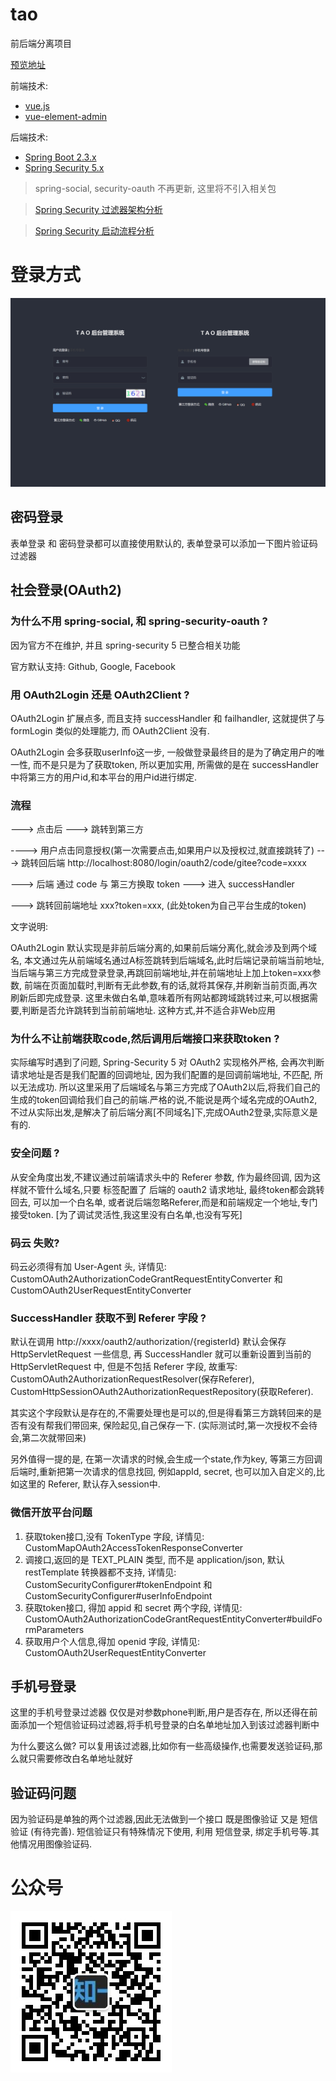# tao

前后端分离项目

[预览地址](https://tao.flizi.cn)

前端技术:

- [vue.js](https://github.com/vuejs/vue)
- [vue-element-admin](https://github.com/PanJiaChen/vue-element-admin)

后端技术:

- [Spring Boot 2.3.x](https://github.com/spring-projects/spring-boot)
- [Spring Security 5.x](https://github.com/spring-projects/spring-security) 


> spring-social, security-oauth 不再更新, 这里将不引入相关包

> [Spring Security 过滤器架构分析](https://github.com/taoroot/tao/blob/master/document/SpringSecurity%E8%BF%87%E6%BB%A4%E5%99%A8%E6%9E%B6%E6%9E%84.md)

> [Spring Security 启动流程分析](https://github.com/taoroot/tao/blob/master/document/SpringSecurity%E5%90%AF%E5%8A%A8%E6%B5%81%E7%A8%8B.md)

# 登录方式

![login](document/login.jpg)

## 密码登录

表单登录 和 密码登录都可以直接使用默认的, 表单登录可以添加一下图片验证码过滤器

## 社会登录(OAuth2)

### 为什么不用 spring-social, 和 spring-security-oauth ?

因为官方不在维护, 并且 spring-security 5 已整合相关功能

官方默认支持: Github, Google, Facebook 


### 用 OAuth2Login 还是 OAuth2Client ?

OAuth2Login 扩展点多, 而且支持 successHandler 和 failhandler, 这就提供了与 formLogin 类似的处理能力, 而 OAuth2Client 没有.  

OAuth2Login 会多获取userInfo这一步, 一般做登录最终目的是为了确定用户的唯一性, 而不是只是为了获取token, 所以更加实用, 所需做的是在 successHandler 中将第三方的用户id,和本平台的用户id进行绑定.

### 流程

---> 点击后  ---> 跳转到第三方 

----> 用户点击同意授权(第一次需要点击,如果用户以及授权过,就直接跳转了)  ---> 跳转回后端 http://localhost:8080/login/oauth2/code/gitee?code=xxxx

---> 后端 通过 code  与 第三方换取 token ---> 进入 successHandler

---> 跳转回前端地址 xxx?token=xxx, (此处token为自己平台生成的token)

文字说明: 

OAuth2Login 默认实现是非前后端分离的,如果前后端分离化,就会涉及到两个域名, 本文通过先从前端域名通过A标签跳转到后端域名,此时后端记录前端当前地址,当后端与第三方完成登录登录,再跳回前端地址,并在前端地址上加上token=xxx参数, 前端在页面加载时,判断有无此参数,有的话,就将其保存,并刷新当前页面,再次刷新后即完成登录. 这里未做白名单,意味着所有网站都跨域跳转过来,可以根据需要,判断是否允许跳转到当前前端地址. 这种方式,并不适合非Web应用

### 为什么不让前端获取code,然后调用后端接口来获取token ?

实际编写时遇到了问题, Spring-Security 5 对 OAuth2 实现格外严格, 会再次判断请求地址是否是我们配置的回调地址, 因为我们配置的是回调前端地址, 不匹配, 所以无法成功. 所以这里采用了后端域名与第三方完成了OAuth2以后,将我们自己的生成的token回调给我们自己的前端.严格的说,不能说是两个域名完成的OAuth2,不过从实际出发,是解决了前后端分离[不同域名]下,完成OAuth2登录,实际意义是有的. 

### 安全问题 ?

从安全角度出发,不建议通过前端请求头中的 Referer 参数, 作为最终回调, 因为这样就不管什么域名,只要 <a> 标签配置了 后端的 oauth2 请求地址, 最终token都会跳转回去, 可以加一个白名单,  或者说后端忽略Referer,而是和前端规定一个地址,专门接受token. [为了调试灵活性,我这里没有白名单,也没有写死]

### 码云 失败?

码云必须得有加 User-Agent 头, 详情见: CustomOAuth2AuthorizationCodeGrantRequestEntityConverter 和 CustomOAuth2UserRequestEntityConverter

### SuccessHandler 获取不到 Referer 字段 ?

默认在调用 http://xxxx/oauth2/authorization/{registerId} 默认会保存 HttpServletRequest 一些信息, 再 SuccessHandler 就可以重新设置到当前的 HttpServletRequest 中, 但是不包括 Referer 字段, 故重写: CustomOAuth2AuthorizationRequestResolver(保存Referer), CustomHttpSessionOAuth2AuthorizationRequestRepository(获取Referer). 

其实这个字段默认是存在的,不需要处理也是可以的,但是得看第三方跳转回来的是否有没有帮我们带回来, 保险起见,自己保存一下. (实际测试时,第一次授权不会待会,第二次就带回来)

另外值得一提的是, 在第一次请求的时候,会生成一个state,作为key, 等第三方回调后端时,重新把第一次请求的信息找回, 例如appId, secret, 也可以加入自定义的,比如这里的 Referer, 默认存入session中.

### 微信开放平台问题

1. 获取token接口,没有 TokenType 字段, 详情见: CustomMapOAuth2AccessTokenResponseConverter 
2. 调接口,返回的是 TEXT_PLAIN 类型, 而不是 application/json, 默认 restTemplate 转换器都不支持, 详情见: CustomSecurityConfigurer#tokenEndpoint 和 CustomSecurityConfigurer#userInfoEndpoint 
3. 获取token接口, 得加 appid 和 secret 两个字段, 详情见: CustomOAuth2AuthorizationCodeGrantRequestEntityConverter#buildFormParameters
4. 获取用户个人信息,得加 openid 字段, 详情见: CustomOAuth2UserRequestEntityConverter

## 手机号登录

这里的手机号登录过滤器 仅仅是对参数phone判断,用户是否存在, 所以还得在前面添加一个短信验证码过滤器,将手机号登录的白名单地址加入到该过滤器判断中

为什么要这么做? 可以复用该过滤器,比如你有一些高级操作,也需要发送验证码,那么就只需要修改白名单地址就好


## 验证码问题

因为验证码是单独的两个过滤器,因此无法做到一个接口 既是图像验证 又是 短信验证 (有待完善). 短信验证只有特殊情况下使用, 利用 短信登录, 绑定手机号等.其他情况用图像验证码.

# 公众号

![公众号-知一码园](./document/zymy.jpg)
